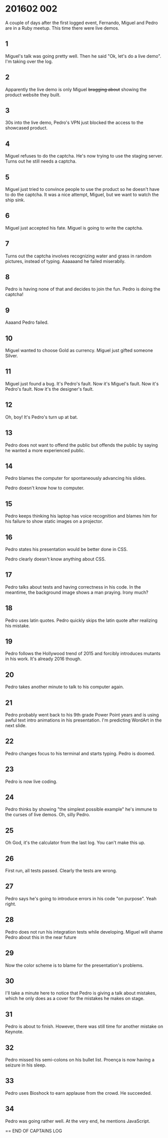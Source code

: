 # 201602 002

A couple of days after the first logged event, Fernando, Miguel and Pedro are in a Ruby meetup. This time there were live demos.

## 1

Miguel's talk was going pretty well. Then he said "Ok, let's do a live demo". I'm taking over the log.

## 2

Apparently the live demo is only Miguel ~~bragging about~~ showing the product website they built.

## 3

30s into the live demo, Pedro's VPN just blocked the access to the showcased product.

## 4

Miguel refuses to do the captcha. He's now trying to use the staging server. Turns out he still needs a captcha.

## 5

Miguel just tried to convince people to use the product so he doesn't have to do the captcha. It was a nice attempt, Miguel, but we want to watch the ship sink.

## 6

Miguel just accepted his fate. Miguel is going to write the captcha.

## 7

Turns out the captcha involves recognizing water and grass in random pictures, instead of typing.
Aaaaaand he failed miserabily.

## 8

Pedro is having none of that and decides to join the fun. Pedro is doing the captcha!

## 9

Aaaand Pedro failed.

## 10

Miguel wanted to choose Gold as currency. Miguel just gifted someone Silver.

## 11

Miguel just found a bug. It's Pedro's fault. Now it's Miguel's fault. Now it's Pedro's fault. Now it's the designer's fault.

## 12

Oh, boy! It's Pedro's turn up at bat.

## 13

Pedro does not want to offend the public but offends the public by saying he wanted a more experienced public.

## 14

Pedro blames the computer for spontaneously advancing his slides.

Pedro doesn't know how to computer.

## 15

Pedro keeps thinking his laptop has voice recognition and blames him for his failure to show static images on a projector.

## 16

Pedro states his presentation would be better done in CSS.

Pedro clearly doesn't know anything about CSS.

## 17

Pedro talks about tests and having correctness in his code. In the meantime, the background image shows a man praying. Irony much?

## 18

Pedro uses latin quotes. Pedro quickly skips the latin quote after realizing his mistake.

## 19

Pedro follows the Hollywood trend of 2015 and forcibly introduces mutants in his work. It's already 2016 though.

## 20

Pedro takes another minute to talk to his computer again.

## 21

Pedro probably went back to his 9th grade Power Point years and is using awful text intro animations in his presentation. I'm predicting WordArt in the next slide.

## 22

Pedro changes focus to his terminal and starts typing. Pedro is doomed.

## 23

Pedro is now live coding.

## 24

Pedro thinks by showing "the simplest possible example" he's immune to the curses of live demos. Oh, silly Pedro.

## 25

Oh God, it's the calculator from the last log. You can't make this up.

## 26

First run, all tests passed. Clearly the tests are wrong.

## 27

Pedro says he's going to introduce errors in his code "on purpose". Yeah right.

## 28

Pedro does not run his integration tests while developing. Miguel will shame Pedro about this in the near future

## 29

Now the color scheme is to blame for the presentation's problems.

## 30

I'll take a minute here to notice that Pedro is giving a talk about mistakes, which he only does as a cover for the mistakes he makes on stage.

## 31

Pedro is about to finish. However, there was still time for another mistake on Keynote.

## 32

Pedro missed his semi-colons on his bullet list. Proença is now having a seizure in his sleep.

## 33

Pedro uses Bioshock to earn applause from the crowd. He succeeded.

## 34

Pedro was going rather well. At the very end, he mentions JavaScript.

== END OF CAPTAINS LOG
